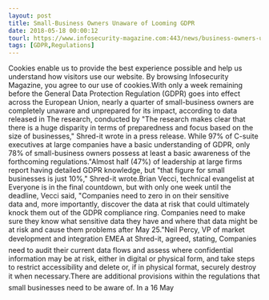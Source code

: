 ```yaml
---
layout: post
title: Small-Business Owners Unaware of Looming GDPR
date: 2018-05-18 00:00:12
tourl: https://www.infosecurity-magazine.com:443/news/business-owners-unaware-of-looming/
tags: [GDPR,Regulations]
---
```

Cookies enable us to provide the best experience possible and help us understand how visitors use our website. By browsing Infosecurity Magazine, you agree to our use of cookies.With only a week remaining before the General Data Protection Regulation (GDPR) goes into effect across the European Union, nearly a quarter of small-business owners are completely unaware and unprepared for its impact, according to data released in The research, conducted by "The research makes clear that there is a huge disparity in terms of preparedness and focus based on the size of businesses," Shred-it wrote in a press release. While 97% of C-suite executives at large companies have a basic understanding of GDPR, only 78% of small-business owners possess at least a basic awareness of the forthcoming regulations."Almost half (47%) of leadership at large firms report having detailed GDPR knowledge, but "that figure for small businesses is just 10%," Shred-it wrote.Brian Vecci, technical evangelist at Everyone is in the final countdown, but with only one week until the deadline, Vecci said, "Companies need to zero in on their sensitive data and, more importantly, discover the data at risk that could ultimately knock them out of the GDPR compliance ring. Companies need to make sure they know what sensitive data they have and where that data might be at risk and cause them problems after May 25."Neil Percy, VP of market development and integration EMEA at Shred-it, agreed, stating, Companies need to audit their current data flows and assess where confidential information may be at risk, either in digital or physical form, and take steps to restrict accessibility and delete or, if in physical format, securely destroy it when necessary.There are additional provisions within the regulations that small businesses need to be aware of. In a 16 May 
